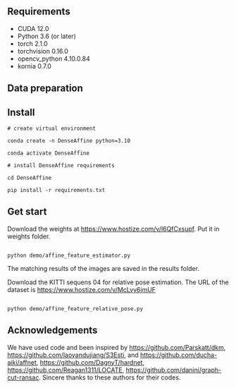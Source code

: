 ## Requirements
- CUDA 12.0
- Python 3.6 (or later)
- torch 2.1.0
- torchvision 0.16.0
- opencv_python 4.10.0.84
- kornia 0.7.0
## Data preparation



## Install 

```shell
# create virtual environment

conda create -n DenseAffine python=3.10

conda activate DenseAffine

# install DenseAffine requirements

cd DenseAffine

pip install -r requirements.txt

```

## Get start
Download the weights at https://www.hostize.com/v/l6QfCxsupf. Put it in weights folder.


```shell

python demo/affine_feature_estimator.py
```
The matching results of the images are saved in the results folder.

Download the KITTI sequens 04 for relative pose estimation. The URL of the dataset is  https://www.hostize.com/v/McLvy6jmUF
```shell

python demo/affine_feature_relative_pose.py
```


## Acknowledgements

We have used code and been inspired by https://github.com/Parskatt/dkm, https://github.com/laoyandujiang/S3Esti, and https://github.com/ducha-aiki/affnet, https://github.com/DagnyT/hardnet, https://github.com/Reagan1311/LOCATE, https://github.com/danini/graph-cut-ransac. Sincere thanks to these authors for their codes.
